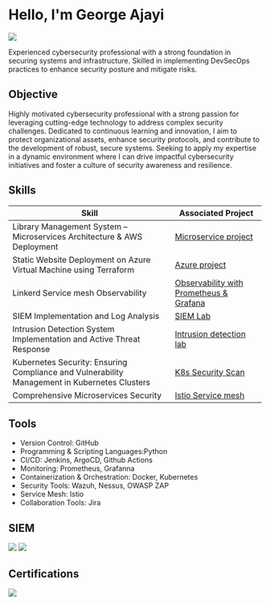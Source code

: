 # Hello, I'm George Ajayi
<a href="https://linkedin.com/in/george-ajayi-9176b1241"><img src="https://img.shields.io/badge/-LinkedIn-0072b1?&style=for-the-badge&logo=linkedin&logoColor=white" /></a>

Experienced cybersecurity professional with a strong foundation in securing systems and infrastructure. Skilled in implementing DevSecOps practices to enhance security posture and mitigate risks. 


## Objective

Highly motivated cybersecurity professional with a strong passion for leveraging cutting-edge technology to address complex security challenges. Dedicated to continuous learning and innovation, I aim to protect organizational assets, enhance security protocols, and contribute to the development of robust, secure systems. Seeking to apply my expertise in a dynamic environment where I can drive impactful cybersecurity initiatives and foster a culture of security awareness and resilience.

## Skills

| Skill                                         | Associated Project         |
|-----------------------------------------------|----------------------------|
|Library Management System – Microservices Architecture & AWS Deployment     | <a href="https://github.com/george-ajayiola/frontend-api-django">Microservice project</a>|                                   
| Static Website Deployment on Azure Virtual Machine using Terraform         | <a href="https://github.com/george-ajayiola/static-web-public-vm">Azure project</a>|
|Linkerd Service mesh Observability         | <a href="https://github.com/george-ajayiola/Linkerd-service-mesh-monitoring">Observability with Prometheus & Grafana</a>|
| SIEM Implementation and Log Analysis          | <a href="https://github.com/george-ajayiola/azure-sentinel-monitor-live-attacks">SIEM Lab</a>|
| Intrusion Detection System Implementation and Active Threat Response     | <a href="https://github.com/george-ajayiola/Intrusion-detection-lab-with-wazuh">Intrusion detection lab</a>|
| Kubernetes Security: Ensuring Compliance and Vulnerability Management in Kubernetes Clusters|  <a href="https://github.com/george-ajayiola/kubescape-demo">K8s Security Scan</a>|
| Comprehensive Microservices Security|  <a href="https://github.com/george-ajayiola/istio-servicemesh-setup">Istio Service mesh</a>|
## Tools
-  Version Control: GitHub
-  Programming & Scripting Languages:Python
-  CI/CD: Jenkins, ArgoCD, Github Actions
-  Monitoring: Prometheus, Grafanna
- Containerization & Orchestration: Docker, Kubernetes
- Security Tools: Wazuh, Nessus, OWASP ZAP
- Service Mesh: Istio
- Collaboration Tools: Jira
## SIEM
<div>
    <img src="https://img.shields.io/badge/-Microsoft_Sentinel-0078D4?&style=for-the-badge&logo=Microsoft&logoColor=white" />
    <img src="https://img.shields.io/badge/-Wazuh-1E90FF?&style=for-the-badge&logo=Wazuh&logoColor=white" />
</div>

## Certifications
<div>
<img src="https://img.shields.io/badge/-Security%2B-FF0000?&style=for-the-badge&logo=CompTIA&logoColor=white" />
